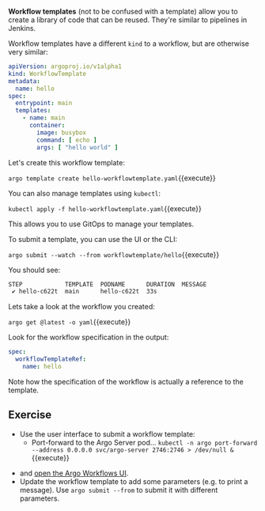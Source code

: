 **Workflow templates** (not to be confused with a template) allow you to create a library of code that can be reused.
They're similar to pipelines in Jenkins.

Workflow templates have a different `kind` to a workflow, but are otherwise very similar:

```yaml
apiVersion: argoproj.io/v1alpha1
kind: WorkflowTemplate
metadata:
  name: hello
spec:
  entrypoint: main
  templates:
    - name: main
      container:
        image: busybox
        command: [ echo ]
        args: [ "hello world" ]
```

Let's create this workflow template:

`argo template create hello-workflowtemplate.yaml`{{execute}}

You can also manage templates using `kubectl`:

`kubectl apply -f hello-workflowtemplate.yaml`{{execute}}

This allows you to use GitOps to manage your templates.

To submit a template, you can use the UI or the CLI:

`argo submit --watch --from workflowtemplate/hello`{{execute}}

You should see:

```bash
STEP            TEMPLATE  PODNAME      DURATION  MESSAGE
 ✔ hello-c622t  main      hello-c622t  33s
```

Lets take a look at the workflow you created:

`argo get @latest -o yaml`{{execute}}

Look for the workflow specification in the output:

```yaml
spec:
  workflowTemplateRef:
    name: hello
```

Note how the specification of the workflow is actually a reference to the template.

## Exercise

* Use the user interface to submit a workflow template:
  * Port-forward to the Argo Server pod...
    `kubectl -n argo port-forward --address 0.0.0.0 svc/argo-server 2746:2746 > /dev/null &`{{execute}}
<!-- markdownlint-disable -->
<!-- markdown-link-check-disable-next-line -->
  * and [open the Argo Workflows UI]({{TRAFFIC_HOST1_2746}}/workflows/argo?limit=50).
* Update the workflow template to add some parameters (e.g. to print a message). Use `argo submit --from` to submit it
  with different parameters.
<!-- markdownlint-restore -->
